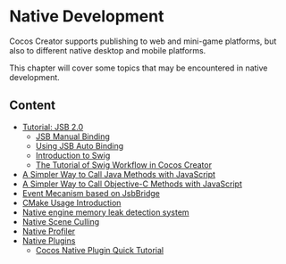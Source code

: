# Native Development

Cocos Creator supports publishing to web and mini-game platforms, but also to different native desktop and mobile platforms.

This chapter will cover some topics that may be encountered in native development.

## Content

- [Tutorial: JSB 2.0](../advanced-topics/JSB2.0-learning.md)
    - [JSB Manual Binding](../advanced-topics/jsb-manual-binding.md)
    - [Using JSB Auto Binding](../advanced-topics/jsb-auto-binding.md)
    - [Introduction to Swig](../advanced-topics/jsb-swig.md)
    - [The Tutorial of Swig Workflow in Cocos Creator](../advanced-topics/jsb/swig/tutorial/index.md)
- [A Simpler Way to Call Java Methods with JavaScript](../advanced-topics/js-java-bridge.md)
- [A Simpler Way to Call Objective-C Methods with JavaScript](../advanced-topics/js-oc-bridge.md)
- [Event Mecanism based on JsbBridge](../advanced-topics/jsb-bridge-wrapper.md)
- [CMake Usage Introduction](../advanced-topics/cmake-learning.md)
- [Native engine memory leak detection system](../advanced-topics/memory-leak-detector.md)
- [Native Scene Culling](../advanced-topics/native-scene-culling.md)
- [Native Profiler](../advanced-topics/profiler.md)
- [Native Plugins](../advanced-topics/native-plugins/brief.md)
    - [Cocos Native Plugin Quick Tutorial](../advanced-topics/native-plugins/tutorial.md)
